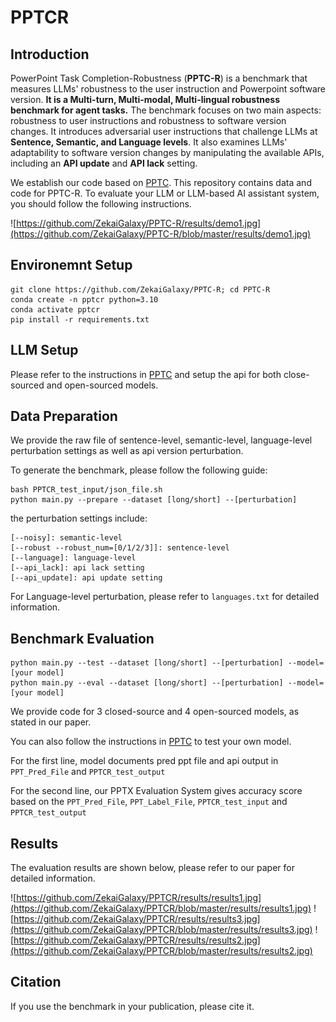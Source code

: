 # PPTCR

## Introduction

PowerPoint Task Completion-Robustness (**PPTC-R**) is a benchmark that measures LLMs' robustness to the user instruction and Powerpoint software version. **It is a Multi-turn, Multi-modal, Multi-lingual robustness benchmark for agent tasks.** The benchmark focuses on two main aspects: robustness to user instructions and robustness to software version changes. It introduces adversarial user instructions that challenge LLMs at **Sentence, Semantic, and Language levels**. It also examines LLMs' adaptability to software version changes by manipulating the available APIs, including an **API update** and **API lack** setting.

We establish our code based on [PPTC](https://github.com/gydpku/PPTC). This repository contains data and code for PPTC-R. To evaluate your LLM or LLM-based AI assistant system, you should follow the following instructions.

![https://github.com/ZekaiGalaxy/PPTC-R/results/demo1.jpg](https://github.com/ZekaiGalaxy/PPTC-R/blob/master/results/demo1.jpg)

## Environemnt Setup

```
git clone https://github.com/ZekaiGalaxy/PPTC-R; cd PPTC-R
conda create -n pptcr python=3.10
conda activate pptcr
pip install -r requirements.txt
```

## LLM Setup

Please refer to the instructions in [PPTC](https://github.com/gydpku/PPTC) and setup the api for both close-sourced and open-sourced models.

## Data Preparation

We provide the raw file of sentence-level, semantic-level, language-level perturbation settings as well as api version perturbation. 

To generate the benchmark, please follow the following guide:

```
bash PPTCR_test_input/json_file.sh
python main.py --prepare --dataset [long/short] --[perturbation]
```
the perturbation settings include:
```
[--noisy]: semantic-level
[--robust --robust_num=[0/1/2/3]]: sentence-level
[--language]: language-level
[--api_lack]: api lack setting
[--api_update]: api update setting
```
For Language-level perturbation, please refer to `languages.txt` for detailed information.

## Benchmark Evaluation
```
python main.py --test --dataset [long/short] --[perturbation] --model=[your model]
python main.py --eval --dataset [long/short] --[perturbation] --model=[your model]
```
We provide code for 3 closed-source and 4 open-sourced models, as stated in our paper. 

You can also follow the instructions in [PPTC](https://github.com/gydpku/PPTC) to test your own model.

For the first line, model documents pred ppt file and api output in `PPT_Pred_File` and `PPTCR_test_output`

For the second line, our PPTX Evaluation System gives accuracy score based on the `PPT_Pred_File`, `PPT_Label_File`, `PPTCR_test_input` and `PPTCR_test_output`

## Results

The evaluation results are shown below, please refer to our paper for detailed information.

![https://github.com/ZekaiGalaxy/PPTCR/results/results1.jpg](https://github.com/ZekaiGalaxy/PPTCR/blob/master/results/results1.jpg)
![https://github.com/ZekaiGalaxy/PPTCR/results/results3.jpg](https://github.com/ZekaiGalaxy/PPTCR/blob/master/results/results3.jpg)
![https://github.com/ZekaiGalaxy/PPTCR/results/results2.jpg](https://github.com/ZekaiGalaxy/PPTCR/blob/master/results/results2.jpg)

## Citation

If you use the benchmark in your publication, please cite it.

```
```


